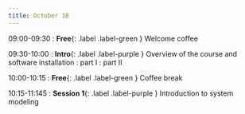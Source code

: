 ```yaml
---
title: October 18
---
```


09:00-09:30 
: **Free**{: .label .label-green } Welcome coffee

09:30-10:00 
: **Intro**{: .label .label-purple } Overview of the course and software installation
: part I
: part II

10:00-10:15 
: **Free**{: .label .label-green } Coffee break

10:15-11:145 
: **Session 1**{: .label .label-purple } Introduction to system modeling



